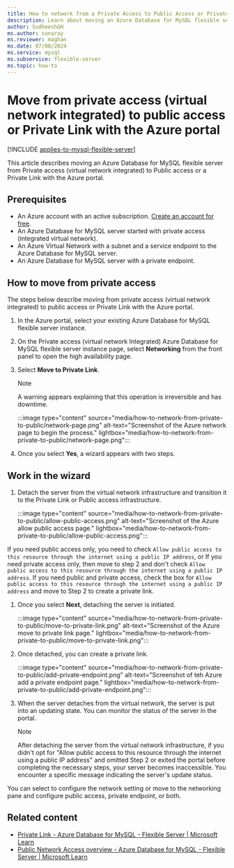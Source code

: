 ```yaml
---
title: How to network from a Private Access to Public Access or Private Link in Azure Database for MySQL
description: Learn about moving an Azure Database for MySQL flexible server from Private access (virtual network integrated) to Public access or a Private Link with the Azure portal.
author: SudheeshGH
ms.author: sunaray
ms.reviewer: maghan
ms.date: 07/08/2024
ms.service: mysql
ms.subservice: flexible-server
ms.topic: how-to
---
```


# Move from private access (virtual network integrated) to public access or Private Link with the Azure portal

[!INCLUDE [applies-to-mysql-flexible-server](../includes/applies-to-mysql-flexible-server.md)]

This article describes moving an Azure Database for MySQL flexible server from Private access (virtual network integrated) to Public access or a Private Link with the Azure portal.

## Prerequisites

- An Azure account with an active subscription. [Create an account for free](https://azure.microsoft.com/free/).
- An Azure Database for MySQL server started with private access (integrated virtual network).
- An Azure Virtual Network with a subnet and a service endpoint to the Azure Database for MySQL server.
- An Azure Database for MySQL server with a private endpoint.

## How to move from private access

The steps below describe moving from private access (virtual network integrated) to public access or Private Link with the Azure portal.

1. In the Azure portal, select your existing Azure Database for MySQL flexible server instance.

1. On the Private access (virtual network Integrated) Azure Database for MySQL flexible server instance page, select **Networking** from the front panel to open the high availability page.

1. Select **Move to Private Link**.

   > [!NOTE]  
   > A warning appears explaining that this operation is irreversible and has downtime.

   :::image type="content" source="media/how-to-network-from-private-to-public/network-page.png" alt-text="Screenshot of the Azure network page to begin the process." lightbox="media/how-to-network-from-private-to-public/network-page.png":::

1. Once you select **Yes**, a wizard appears with two steps.

## Work in the wizard

1. Detach the server from the virtual network infrastructure and transition it to the Private Link or Public access infrastructure.

   :::image type="content" source="media/how-to-network-from-private-to-public/allow-public-access.png" alt-text="Screenshot of the Azure allow public access page." lightbox="media/how-to-network-from-private-to-public/allow-public-access.png":::

If you need public access only, you need to check `Allow public access to this resource through the internet using a public IP address`, or If you need private access only, then move to step 2 and don't check `Allow public access to this resource through the internet using a public IP address`. If you need public and private access, check the box for `Allow public access to this resource through the internet using a public IP address` and move to Step 2 to create a private link.

1. Once you select **Next**, detaching the server is initiated.

   :::image type="content" source="media/how-to-network-from-private-to-public/move-to-private-link.png" alt-text="Screenshot of the Azure move to private link page." lightbox="media/how-to-network-from-private-to-public/move-to-private-link.png":::

1. Once detached, you can create a private link.

   :::image type="content" source="media/how-to-network-from-private-to-public/add-private-endpoint.png" alt-text="Screenshot of teh Azure add a private endpoint page." lightbox="media/how-to-network-from-private-to-public/add-private-endpoint.png":::

1. When the server detaches from the virtual network, the server is put into an updating state. You can monitor the status of the server in the portal.

    > [!NOTE]  
    > After detaching the server from the virtual network infrastructure, if you didn't opt for "Allow public access to this resource through the internet using a public IP address" and omitted Step 2 or exited the portal before completing the necessary steps, your server becomes inaccessible. You encounter a specific message indicating the server's update status.
    
You can select to configure the network setting or move to the networking pane and configure public access, private endpoint, or both.

## Related content

- [Private Link - Azure Database for MySQL - Flexible Server | Microsoft Learn](/azure/mysql/flexible-server/concepts-networking-private-link)
- [Public Network Access overview - Azure Database for MySQL - Flexible Server | Microsoft Learn](/azure/mysql/flexible-server/concepts-networking-public)
